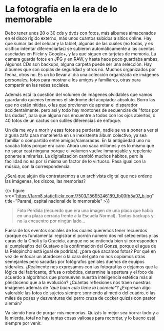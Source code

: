 # La fotografía en la era de lo memorable


Debo tener unos 20 o 30 cds y dvds con fotos, más álbumes almacenados
en el disco rígido externo, más unos cuantos subidos a sitios
online. Hay que sumar las del celular y la tablet, algunas de las
cuales (no todas, y es sisífico intentar diferenciarlas) se subieron
automáticamente a las cuentas asociadas en Flickr y Google+, y las que
siguen en tarjetas de memoria. La cámara guarda fotos en JPG y en RAW,
y hasta hace poco guardaba ambas. Algunos CDs son backups, alguna
carpeta puede ser una selección. Hay álbumes que son copias de
seguridad y otros no.  Muchos organizados por fecha, otros no. Es un
lío llevar al día una colección organizada de imágenes personales,
fotos para mostrar a los amigos y familiares, otras para compartir en
las redes sociales.

Además está la cuestión del volumen de imágenes olvidables que vamos
guardando quienes tenemos el síndrome del acopiador absoluto. Borro las
que no están nítidas, o las que provienen de apretar el disparador
accidentalmente. pero así y todo hay montones de secuencias de \"fotos
por las dudas\", para que alguna nos encuentre a todos con los ojos
abiertos, o 40 fotos de un cactus con sutiles diferencias de enfoque.

Un día me voy a morir y esas fotos se perderán, nadie se va a poner a
ver si alguna zafa para mantenerla en un inexistente álbum colectivo,
ya sea familiar o compartido entre amigos/camaradas. En la antigüedad
uno no sacaba fotos porque era caro. Ahora uno saca millones y es lo
mismo que no sacar casi ninguna porque el volumen vuelve inmanejable y
repelente ponerse a mirarlas. La digitalización cambió muchos hábitos,
pero la facilidad no es por sí misma un factor de lo virtuoso. Pasa
igual con la música, con la correspondencia.

¿Será que algún día contrataremos a un archivista digital que nos ordene
las imágenes, los discos, las memorias?

{{< figure src="https://farm8.staticflickr.com/7503/15695246189_fb00fb5a07_b.jpg" title="Paraná, capital nacional de lo memorable" >}} 
> Foto Perdida (recuerdo que era una imagen de una placa que había en
>    una plaza cerrada frente a la Escuela Normal). Tantos backups y no la
>    encuentro por ningún lado...

Fuera de los eventos sociales de los cuales queremos tener recuerdos
(porque es fundamental registrar el porrón número dos mil setecientos y
las caras de la Choli y la Graciela, aunque no se entienda bien si
corresponden al cumpleaños del Gustavo o la confirmación del Gonza,
porque el agua de la Pelopincho está igual de podrida): ¿para qué
sacamos fotos? Por qué en vez de enfocar un atardecer o la cara del gato
no nos copiamos otras semejantes pero sacadas por fotógrafos geniales
dueños de equipos siderales. ¿Realmente nos expresamos con las
fotografías o dejamos que la lógica del fabricante, difusa o robótica,
determine la apertura y el foco de acuerdo a algoritmos que promueven
nuestra inteligencia estética más al pleistoceno que a la evolución?
¿Cuántas reflexiones nos traen nuestras imágenes además de *"qué buen
culo tiene la Lucrecia\"*? ¿Expresan algo valorable las fotos de sujetos
siempre sonriendo al medio del cuadro, o las miles de poses y
desventuras del perro cruza de cocker quizás con pastor alemán?

Va siendo hora de purgar mis memorias. Quizás lo mejor sea borrar todo y
a la mierda, total no hay tantas cosas valiosas para recordar, y lo
bueno está siempre por venir.


